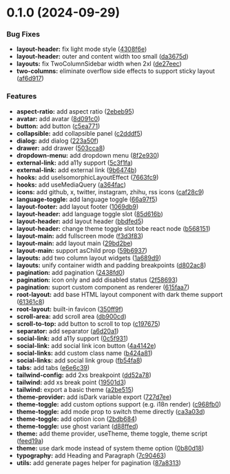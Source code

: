 # 0.1.0 (2024-09-29)


### Bug Fixes

* **layout-header:** fix light mode style ([4308f6e](https://github.com/chengpeiquan/blackwork/commit/4308f6e973529aff78406590b4c6c92eb6ec8915))
* **layout-header:** outer and content width too small ([da3675d](https://github.com/chengpeiquan/blackwork/commit/da3675dadcfe7cbe220a82844e6b6304d2244850))
* **layouts:** fix TwoColumnSidebar width when 2xl ([de27eec](https://github.com/chengpeiquan/blackwork/commit/de27eec4fc35d242ba2a1f27616100e74f038b63))
* **two-columns:** eliminate overflow side effects to support sticky layout ([af6d917](https://github.com/chengpeiquan/blackwork/commit/af6d917f5f652106a424496e2795c8b5fd934ab6))


### Features

* **aspect-ratio:** add aspect ratio ([2ebeb95](https://github.com/chengpeiquan/blackwork/commit/2ebeb95060ca9e011794412fd39660628f0b3778))
* **avatar:** add avatar ([8d091c0](https://github.com/chengpeiquan/blackwork/commit/8d091c03fb6fcf4368a734970c66d489386489f7))
* **button:** add button ([c5ea771](https://github.com/chengpeiquan/blackwork/commit/c5ea771428040a6ea4075e3161e77ebf9b46da01))
* **collapsible:** add collapsible panel ([c2dddf5](https://github.com/chengpeiquan/blackwork/commit/c2dddf5022c4c551097d156042e57b7152cfd4ec))
* **dialog:** add dialog ([223a50f](https://github.com/chengpeiquan/blackwork/commit/223a50fed9a90111f80cb87345c6358c053e36a9))
* **drawer:** add drawer ([503cca8](https://github.com/chengpeiquan/blackwork/commit/503cca8ff16d5428c5239cb774f42a0dd89a1993))
* **dropdown-menu:** add dropdown menu ([8f2e930](https://github.com/chengpeiquan/blackwork/commit/8f2e9306304f55b4c5682f6ec9a1105b70723f72))
* **external-link:** add a11y support ([5c3f1fa](https://github.com/chengpeiquan/blackwork/commit/5c3f1fa839f4bfcb47d1766662bc2c2ca6149d56))
* **external-link:** add external link ([9b6474b](https://github.com/chengpeiquan/blackwork/commit/9b6474b44b9ec23460f6f1da4aa4a35b489883fc))
* **hooks:** add useIsomorphicLayoutEffect ([7663fc9](https://github.com/chengpeiquan/blackwork/commit/7663fc97c0b76c2d4b8199bc69e97b974c04611c))
* **hooks:** add useMediaQuery ([a364fac](https://github.com/chengpeiquan/blackwork/commit/a364fac4e8c3fae8dfa8d5816d173b7b4f156c71))
* **icons:** add github, x, twitter, instagram, zhihu, rss icons ([caf28c9](https://github.com/chengpeiquan/blackwork/commit/caf28c9f1767e165b1aed3388f0469102834eef9))
* **language-toggle:** add language toggle ([66a97f5](https://github.com/chengpeiquan/blackwork/commit/66a97f50108935a3bd15387d68e7e9c79c8dfd8a))
* **layout-footer:** add layout footer ([1069db9](https://github.com/chengpeiquan/blackwork/commit/1069db9ee40437bcf95838ff1ec8423e4dc47159))
* **layout-header:** add language toggle slot ([85d616b](https://github.com/chengpeiquan/blackwork/commit/85d616bb19f215ead25b091cdc796e5a37d9ffde))
* **layout-header:** add layout header ([bbdfed5](https://github.com/chengpeiquan/blackwork/commit/bbdfed557c9abedfc071d58428f8c4eca592a874))
* **layout-header:** change theme toggle slot tobe react node ([b568151](https://github.com/chengpeiquan/blackwork/commit/b568151efe33f796429f14d98b8b6ca576a589c8))
* **layout-main:** add fullscreen mode ([f3d3f83](https://github.com/chengpeiquan/blackwork/commit/f3d3f83ed7b9c8464b48a1bc99a82df1c220fddd))
* **layout-main:** add layout main ([29bd2be](https://github.com/chengpeiquan/blackwork/commit/29bd2be6da3189d6531547e5dbe2713f406881d2))
* **layout-main:** support asChild prop ([59b6937](https://github.com/chengpeiquan/blackwork/commit/59b69374b2b7fea5e76b5c4ec7083204056b218e))
* **layouts:** add two column layout widgets ([1a689d9](https://github.com/chengpeiquan/blackwork/commit/1a689d90cdf6122816896f7b84b0e7ef513cd2cb))
* **layouts:** unify container width and padding breakpoints ([d802ac8](https://github.com/chengpeiquan/blackwork/commit/d802ac890f2d1b0879fa63af21a68eafd356d802))
* **pagination:** add pagination ([2438fd0](https://github.com/chengpeiquan/blackwork/commit/2438fd06feb98375c9433cb187af6e1f468b322f))
* **pagination:** icon only and add disabled status ([2f58693](https://github.com/chengpeiquan/blackwork/commit/2f58693d2bdf71ddc0a26af06d4f40c42409be53))
* **pagination:** suport custom component as renderer ([615faa7](https://github.com/chengpeiquan/blackwork/commit/615faa74c480d93e1334cf2ab95f61ed2d3ee59e))
* **root-layout:** add base HTML layout component with dark theme support ([61361c8](https://github.com/chengpeiquan/blackwork/commit/61361c8ee4a780bfa5782dbb61a242590f4c7cc5))
* **root-layout:** built-in favicon ([350ff9f](https://github.com/chengpeiquan/blackwork/commit/350ff9f560ff93ec08db7dda583364cc3d5d7260))
* **scroll-area:** add scroll area ([db900cd](https://github.com/chengpeiquan/blackwork/commit/db900cd0ac3dde0996459c38e25e6b1bb895a9e4))
* **scroll-to-top:** add button to scroll to top ([c197675](https://github.com/chengpeiquan/blackwork/commit/c197675846b1995063d486c42c556e95a64e6b94))
* **separator:** add separator ([a6d20a1](https://github.com/chengpeiquan/blackwork/commit/a6d20a157b1524e780d21139a9b28afb81c49e0b))
* **social-link:** add a11y support ([0c5f931](https://github.com/chengpeiquan/blackwork/commit/0c5f93117001cdcbffaa27b32b8669df3c3b4827))
* **social-link:** add social link icon button ([4a4142e](https://github.com/chengpeiquan/blackwork/commit/4a4142e0bec0a029b688a59779310c3d24c675db))
* **social-links:** add custom class name ([b424a81](https://github.com/chengpeiquan/blackwork/commit/b424a81cd7a5eff0aba8e8e700451528886bdf9f))
* **social-links:** add social link group ([fb54fa8](https://github.com/chengpeiquan/blackwork/commit/fb54fa8e9b0e40e157e3e9e291b1166308a53232))
* **tabs:** add tabs ([e6e6c39](https://github.com/chengpeiquan/blackwork/commit/e6e6c39fce2b63595d80f3dda6b23dace791e60b))
* **tailwind-config:** add 2xs breakpoint ([dd52a78](https://github.com/chengpeiquan/blackwork/commit/dd52a78402b4159d55d914ec2c1aa1ace3b301b5))
* **tailwind:** add xs break point ([19501d3](https://github.com/chengpeiquan/blackwork/commit/19501d32255adc1b8984d3ea729fa732034c1cce))
* **tailwind:** export a basic theme ([a2be515](https://github.com/chengpeiquan/blackwork/commit/a2be5158f48bd6dbb1c75862b7e92837177110b8))
* **theme-provider:** add isDark variable export ([727d7ee](https://github.com/chengpeiquan/blackwork/commit/727d7eeaa2fe1b1be3ee2d16c4b70fdc711dcc7f))
* **theme-toggle:** add custom options support (e.g. i18n render) ([c968fb0](https://github.com/chengpeiquan/blackwork/commit/c968fb0216c014c5fce44bf96a5c288797ccbd13))
* **theme-toggle:** add mode prop to switch theme directly ([ca3a03d](https://github.com/chengpeiquan/blackwork/commit/ca3a03dbbc1034e9f2dda8fca4a4733fec433130))
* **theme-toggle:** add option icon ([2bdb684](https://github.com/chengpeiquan/blackwork/commit/2bdb6848db9b148a1bf2b858b36022892eb5db40))
* **theme-toggle:** use ghost variant ([d88ffed](https://github.com/chengpeiquan/blackwork/commit/d88ffed8cdac98f04b358a0aaab52a8c68f65c71))
* **theme:** add theme provider, useTheme, theme toggle, theme script ([feed19a](https://github.com/chengpeiquan/blackwork/commit/feed19ac451da0f5970981ab24657376fbc12ab8))
* **theme:** use dark mode instead of system theme option ([0b80d18](https://github.com/chengpeiquan/blackwork/commit/0b80d18490d5a190122e6a965e890d2984b7d7b9))
* **typography:** add Heading and Paragraph ([7c90463](https://github.com/chengpeiquan/blackwork/commit/7c90463035039c37b34a9ee0be0b3319ded6cfe3))
* **utils:** add generate pages helper for pagination ([87a8313](https://github.com/chengpeiquan/blackwork/commit/87a8313eb49998304a5a39e557cfc4dcb7e8b104))



